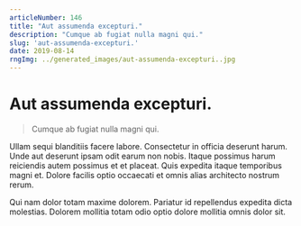 ```yaml
---
articleNumber: 146
title: "Aut assumenda excepturi."
description: "Cumque ab fugiat nulla magni qui."
slug: 'aut-assumenda-excepturi.'
date: 2019-08-14
rngImg: ../generated_images/aut-assumenda-excepturi..jpg
---
```


# Aut assumenda excepturi.

> Cumque ab fugiat nulla magni qui.

Ullam sequi blanditiis facere labore. Consectetur in officia deserunt harum. Unde aut deserunt ipsam odit earum non nobis. Itaque possimus harum reiciendis autem possimus et et placeat. Quis expedita itaque temporibus magni et. Dolore facilis optio occaecati et omnis alias architecto nostrum rerum.
 Qui nam dolor totam maxime dolorem. Pariatur id repellendus expedita dicta molestias. Dolorem mollitia totam odio optio dolore mollitia omnis dolor sit.
